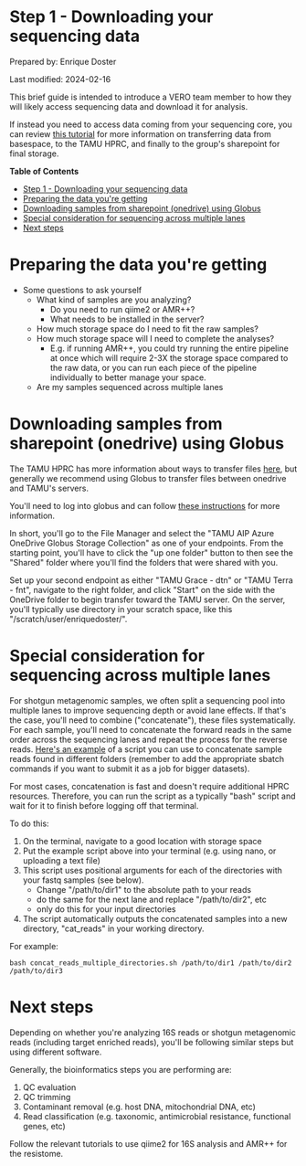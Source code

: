 # Step 1 - Downloading your sequencing data
Prepared by: Enrique Doster

Last modified: 2024-02-16

This brief guide is intended to introduce a VERO team member to how they will likely access sequencing data and download it for analysis.

If instead you need to access data coming from your sequencing core, you can review [this tutorial](https://github.com/EnriqueDoster/Bioinformatic_resources/blob/master/Example_code_and_tutorials/tutorials_TAMU/Transferring_data_BaseSpace_to_HPRC/Transferring_seqdata_to_sharepoint.md) for more information on transferring data from basespace, to the TAMU HPRC, and finally to the group's sharepoint for final storage. 

**Table of Contents**
- [Step 1 - Downloading your sequencing data](#step-1---downloading-your-sequencing-data)
- [Preparing the data you're getting](#preparing-the-data-youre-getting)
- [Downloading samples from sharepoint (onedrive) using Globus](#downloading-samples-from-sharepoint-onedrive-using-globus)
- [Special consideration for sequencing across multiple lanes](#special-consideration-for-sequencing-across-multiple-lanes)
- [Next steps](#next-steps)

# Preparing the data you're getting

* Some questions to ask yourself
  * What kind of samples are you analyzing? 
    * Do you need to run qiime2 or AMR++? 
    * What needs to be installed in the server?
  * How much storage space do I need to fit the raw samples?
  * How much storage space will I need to complete the analyses?
    * E.g. if running AMR++, you could try running the entire pipeline at once which will require 2-3X the storage space compared to the raw data, or you can run each piece of the pipeline individually to better manage your space.
  * Are my samples sequenced across multiple lanes

# Downloading samples from sharepoint (onedrive) using Globus

The TAMU HPRC has more information about ways to transfer files [here](https://hprc.tamu.edu/wiki/HPRC:File_Transfers), but generally we recommend using Globus to transfer files between onedrive and TAMU's servers. 

You'll need to log into globus and can follow [these instructions](https://hprc.tamu.edu/wiki/SW:GlobusConnect) for more information.

In short, you'll go to the File Manager and select the "TAMU AIP Azure OneDrive Globus Storage Collection" as one of your endpoints. From the starting point, you'll have to click the "up one folder" button to then see the "Shared" folder where you'll find the folders that were shared with you. 

Set up your second endpoint as either "TAMU Grace - dtn" or "TAMU Terra - fnt", navigate to the right folder, and click "Start" on the side with the OneDrive folder to begin transfer toward the TAMU server. On the server, you'll typically use directory in your scratch space, like this "/scratch/user/enriquedoster/".

# Special consideration for sequencing across multiple lanes

For shotgun metagenomic samples, we often split a sequencing pool into multiple lanes to improve sequencing depth or avoid lane effects. If that's the case, you'll need to combine ("concatenate"), these files systematically. For each sample, you'll need to concatenate the forward reads in the same order across the sequencing lanes and repeat the process for the reverse reads. [Here's an example](https://github.com/EnriqueDoster/Bioinformatic_resources/blob/master/Example_code_and_tutorials/scripts_bash/concat_reads_multiple_directories.sh) of a script you can use to concatenate sample reads found in different folders (remember to add the appropriate sbatch commands if you want to submit it as a job for bigger datasets).

For most cases, concatenation is fast and doesn't require additional HPRC resources. Therefore, you can run the script as a typically "bash" script and wait for it to finish before logging off that terminal.

To do this:

1) On the terminal, navigate to a good location with storage space
2) Put the example script above into your terminal (e.g. using nano, or uploading a text file) 
3) This script uses positional arguments for each of the directories with your fastq samples (see below).
   * Change "/path/to/dir1" to the absolute path to your reads
   * do the same for the next lane and replace "/path/to/dir2", etc
   * only do this for your input directories
4) The script automatically outputs the concatenated samples into a new directory, "cat_reads" in your working directory.

For example:
```
bash concat_reads_multiple_directories.sh /path/to/dir1 /path/to/dir2 /path/to/dir3
```

# Next steps

Depending on whether you're analyzing 16S reads or shotgun metagenomic reads (including target enriched reads), you'll be following similar steps but using different software.

Generally, the bioinformatics steps you are performing are:
1. QC evaluation
2. QC trimming
3. Contaminant removal (e.g. host DNA, mitochondrial DNA, etc)
4. Read classification (e.g. taxonomic, antimicrobial resistance, functional genes, etc)

Follow the relevant tutorials to use qiime2 for 16S analysis and AMR++ for the resistome. 